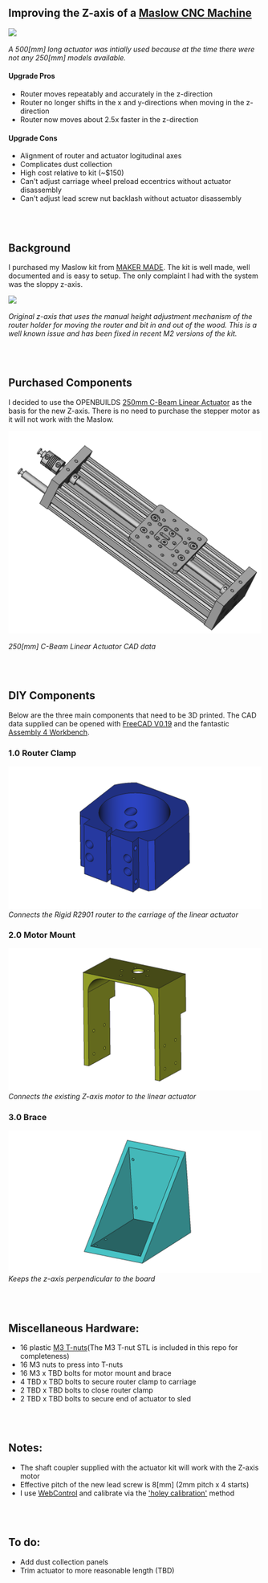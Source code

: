 ## Improving the Z-axis of a [Maslow CNC Machine](https://www.maslowcnc.com/)

![](maslow_z_axis_improved.png)

 *A 500[mm] long actuator was intially used because at the time there were not any 250[mm] models available.*

#### Upgrade Pros
* Router moves repeatably and accurately in the z-direction
* Router no longer shifts in the x and y-directions when moving in the z-direction
* Router now moves about 2.5x faster in the z-direction

#### Upgrade Cons
* Alignment of router and actuator logitudinal axes
* Complicates dust collection
* High cost relative to kit (~$150)
* Can't adjust carriage wheel preload eccentrics without actuator disassembly
* Can't adjust lead screw nut backlash without actuator disassembly

<br/>
<br/>

## Background
I purchased my Maslow kit from [MAKER MADE](https://makermade.com/).  The kit is well made, well documented and is easy to setup.  The only complaint I had with the system was the sloppy z-axis.  

![](maslow_z_axis_stock.png)

*Original z-axis that uses the manual height adjustment mechanism of the router holder for moving the router and bit in and out of the wood. This is a well known issue and has been fixed in recent M2 versions of the kit.*

<br/>
<br/>

## Purchased Components
I decided to use the OPENBUILDS [250mm C-Beam Linear Actuator](https://openbuildspartstore.com/c-beam-linear-actuator-bundle/) as the basis for the new Z-axis.  There is no need to purchase the stepper motor as it will not work with the Maslow.

![](openbuilds_c_frame_actuator.png)

*250[mm] C-Beam Linear Actuator CAD data*

<br/>
<br/>


## DIY Components
Below are the three main components that need to be 3D printed.  The CAD data supplied can be opened with [FreeCAD V0.19](https://www.freecadweb.org/) and the fantastic [Assembly 4 Workbench](https://github.com/Zolko-123/FreeCAD_Assembly4).
 <br/>
 
### 1.0 Router Clamp
![](maslow_z_axis_router_clamp.png)
*Connects the Rigid R2901 router to the carriage of the linear actuator*
<br/>

### 2.0 Motor Mount
![](maslow_z_axis_motor_mount.png)
*Connects the existing Z-axis motor to the linear actuator* 
<br/>

### 3.0 Brace
![](maslow_z_axis_brace.png)
*Keeps the z-axis perpendicular to the board*

<br/>
<br/>

## Miscellaneous Hardware:
* 16 plastic [M3 T-nuts](https://www.thingiverse.com/thing:1064782)(The M3 T-nut STL is included in this repo for completeness)
* 16 M3 nuts to press into T-nuts
* 16 M3 x TBD bolts for motor mount and brace
* 4 TBD x TBD bolts to secure router clamp to carriage
* 2 TBD x TBD bolts to close router clamp
* 2 TBD x TBD bolts to secure end of actuator to sled

<br/>
<br/>

## Notes:
* The shaft coupler supplied with the actuator kit will work with the Z-axis motor
* Effective pitch of the new lead screw is 8[mm] (2mm pitch x 4 starts)
* I use [WebControl](https://github.com/WebControlCNC/WebControl) and calibrate via the ['holey calibration'](https://webcontrolcnc.github.io/WebControl/Actions/Calibration-Setup/holeyCalibration.html) method

<br/>
<br/>

## To do:
* Add dust collection panels
* Trim actuator to more reasonable length (TBD)
